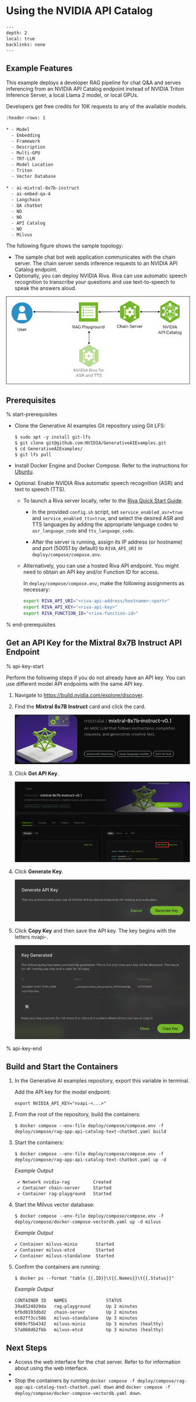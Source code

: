 <!--
  SPDX-FileCopyrightText: Copyright (c) 2023 NVIDIA CORPORATION & AFFILIATES. All rights reserved.
  SPDX-License-Identifier: Apache-2.0

  Licensed under the Apache License, Version 2.0 (the "License");
  you may not use this file except in compliance with the License.
  You may obtain a copy of the License at

  http://www.apache.org/licenses/LICENSE-2.0

  Unless required by applicable law or agreed to in writing, software
  distributed under the License is distributed on an "AS IS" BASIS,
  WITHOUT WARRANTIES OR CONDITIONS OF ANY KIND, either express or implied.
  See the License for the specific language governing permissions and
  limitations under the License.
-->

# Using the NVIDIA API Catalog

```{contents}
---
depth: 2
local: true
backlinks: none
---
```

## Example Features

This example deploys a developer RAG pipeline for chat Q&A and serves inferencing from an NVIDIA API Catalog endpoint
instead of NVIDIA Triton Inference Server, a local Llama 2 model, or local GPUs.

Developers get free credits for 10K requests to any of the available models.

```{list-table}
:header-rows: 1

* - Model
  - Embedding
  - Framework
  - Description
  - Multi-GPU
  - TRT-LLM
  - Model Location
  - Triton
  - Vector Database

* - ai-mixtral-8x7b-instruct
  - ai-embed-qa-4
  - Langchain
  - QA chatbot
  - NO
  - NO
  - API Catalog
  - NO
  - Milvus
```

The following figure shows the sample topology:

- The sample chat bot web application communicates with the chain server.
  The chain server sends inference requests to an NVIDIA API Catalog endpoint.
- Optionally, you can deploy NVIDIA Riva. Riva can use automatic speech recognition to transcribe
  your questions and use text-to-speech to speak the answers aloud.

![Using NVIDIA API Catalog endpoints for inference instead of local components.](./images/ai-foundations-topology.png)

## Prerequisites

% start-prerequisites

- Clone the Generative AI examples Git repository using Git LFS:

  ```console
  $ sudo apt -y install git-lfs
  $ git clone git@github.com:NVIDIA/GenerativeAIExamples.git
  $ cd GenerativeAIExamples/
  $ git lfs pull
  ```

- Install Docker Engine and Docker Compose.
  Refer to the instructions for [Ubuntu](https://docs.docker.com/engine/install/ubuntu/).

- Optional: Enable NVIDIA Riva automatic speech recognition (ASR) and text to speech (TTS).

  - To launch a Riva server locally, refer to the [Riva Quick Start Guide](https://docs.nvidia.com/deeplearning/riva/user-guide/docs/quick-start-guide.html).

    - In the provided `config.sh` script, set `service_enabled_asr=true` and `service_enabled_tts=true`, and select the desired ASR and TTS languages by adding the appropriate language codes to `asr_language_code` and `tts_language_code`.

    - After the server is running, assign its IP address (or hostname) and port (50051 by default) to `RIVA_API_URI` in `deploy/compose/compose.env`.

  - Alternatively, you can use a hosted Riva API endpoint. You might need to obtain an API key and/or Function ID for access.

    In `deploy/compose/compose.env`, make the following assignments as necessary:

    ```bash
    export RIVA_API_URI="<riva-api-address/hostname>:<port>"
    export RIVA_API_KEY="<riva-api-key>"
    export RIVA_FUNCTION_ID="<riva-function-id>"
    ```

% end-prerequisites

## Get an API Key for the Mixtral 8x7B Instruct API Endpoint

% api-key-start

Perform the following steps if you do not already have an API key.
You can use different model API endpoints with the same API key.

1. Navigate to <https://build.nvidia.com/explore/discover>.

2. Find the **Mixtral 8x7B Instruct** card and click the card.

   ![Mixtral 8x7B Instruct model card](./images/mixtral-8x7b-instruct.png)

3. Click **Get API Key**.

   ![API section of the model page.](./images/image8.png)

4. Click **Generate Key**.

   ![Generate key window.](./images/api-catalog-generate-api-key.png)

5. Click **Copy Key** and then save the API key.
   The key begins with the letters nvapi-.

   ![Key Generated widnow.](./images/key-generated.png)

% api-key-end


## Build and Start the Containers

1. In the Generative AI examples repository, export this variable in terminal.

   Add the API key for the model endpoint:

   ```text
   export NVIDIA_API_KEY="nvapi-<...>"
   ```

2. From the root of the repository, build the containers:

   ```console
   $ docker compose --env-file deploy/compose/compose.env -f deploy/compose/rag-app-api-catalog-text-chatbot.yaml build
   ```

3. Start the containers:

   ```console
   $ docker compose --env-file deploy/compose/compose.env -f deploy/compose/rag-app-api-catalog-text-chatbot.yaml up -d
   ```

   *Example Output*

   ```output
    ✔ Network nvidia-rag         Created
    ✔ Container chain-server     Started
    ✔ Container rag-playground   Started
   ```

4. Start the Milvus vector database:

   ```console
   $ docker compose --env-file deploy/compose/compose.env -f deploy/compose/docker-compose-vectordb.yaml up -d milvus
   ```

   *Example Output*

   ```output
   ✔ Container milvus-minio       Started
   ✔ Container milvus-etcd        Started
   ✔ Container milvus-standalone  Started
   ```

5. Confirm the containers are running:

   ```console
   $ docker ps --format "table {{.ID}}\t{{.Names}}\t{{.Status}}"
   ```

   *Example Output*

   ```output
   CONTAINER ID   NAMES               STATUS
   39a8524829da   rag-playground      Up 2 minutes
   bfbd0193dbd2   chain-server        Up 2 minutes
   ec02ff3cc58b   milvus-standalone   Up 3 minutes
   6969cf5b4342   milvus-minio        Up 3 minutes (healthy)
   57a068d62fbb   milvus-etcd         Up 3 minutes (healthy)
   ```

## Next Steps

- Access the web interface for the chat server.
  Refer to [](./using-sample-web-application.md) for information about using the web interface.
- [](./vector-database.md)
- Stop the containers by running `docker compose -f deploy/compose/rag-app-api-catalog-text-chatbot.yaml down` and
  `docker compose -f deploy/compose/docker-compose-vectordb.yaml down`.
